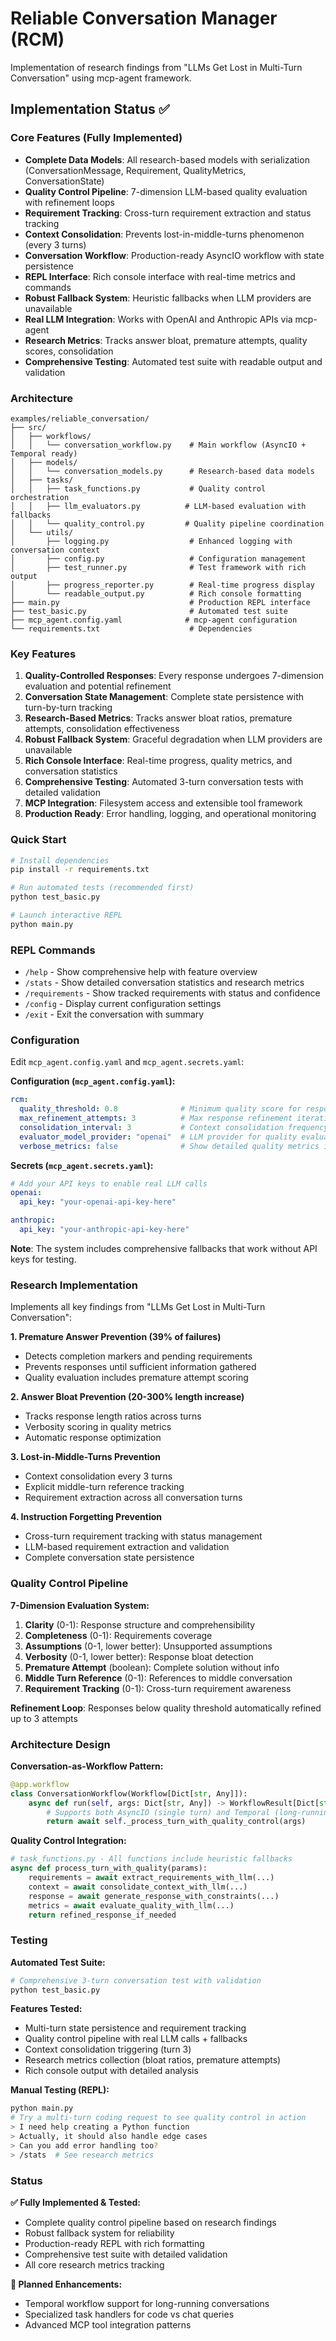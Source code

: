 # Reliable Conversation Manager (RCM)

Implementation of research findings from "LLMs Get Lost in Multi-Turn Conversation" using mcp-agent framework.

## Implementation Status ✅

### Core Features (Fully Implemented)

- **Complete Data Models**: All research-based models with serialization (ConversationMessage, Requirement, QualityMetrics, ConversationState)
- **Quality Control Pipeline**: 7-dimension LLM-based quality evaluation with refinement loops
- **Requirement Tracking**: Cross-turn requirement extraction and status tracking
- **Context Consolidation**: Prevents lost-in-middle-turns phenomenon (every 3 turns)
- **Conversation Workflow**: Production-ready AsyncIO workflow with state persistence
- **REPL Interface**: Rich console interface with real-time metrics and commands
- **Robust Fallback System**: Heuristic fallbacks when LLM providers are unavailable
- **Real LLM Integration**: Works with OpenAI and Anthropic APIs via mcp-agent
- **Research Metrics**: Tracks answer bloat, premature attempts, quality scores, consolidation
- **Comprehensive Testing**: Automated test suite with readable output and validation

### Architecture

```
examples/reliable_conversation/
├── src/
│   ├── workflows/
│   │   └── conversation_workflow.py    # Main workflow (AsyncIO + Temporal ready)
│   ├── models/
│   │   └── conversation_models.py      # Research-based data models
│   ├── tasks/
│   │   ├── task_functions.py           # Quality control orchestration
│   │   ├── llm_evaluators.py          # LLM-based evaluation with fallbacks
│   │   └── quality_control.py         # Quality pipeline coordination
│   └── utils/
│       ├── logging.py                  # Enhanced logging with conversation context
│       ├── config.py                   # Configuration management
│       ├── test_runner.py              # Test framework with rich output
│       ├── progress_reporter.py        # Real-time progress display
│       └── readable_output.py          # Rich console formatting
├── main.py                             # Production REPL interface
├── test_basic.py                       # Automated test suite
├── mcp_agent.config.yaml              # mcp-agent configuration
└── requirements.txt                    # Dependencies
```

### Key Features

1. **Quality-Controlled Responses**: Every response undergoes 7-dimension evaluation and potential refinement
2. **Conversation State Management**: Complete state persistence with turn-by-turn tracking
3. **Research-Based Metrics**: Tracks answer bloat ratios, premature attempts, consolidation effectiveness
4. **Robust Fallback System**: Graceful degradation when LLM providers are unavailable
5. **Rich Console Interface**: Real-time progress, quality metrics, and conversation statistics
6. **Comprehensive Testing**: Automated 3-turn conversation tests with detailed validation
7. **MCP Integration**: Filesystem access and extensible tool framework
8. **Production Ready**: Error handling, logging, and operational monitoring

### Quick Start

```bash
# Install dependencies
pip install -r requirements.txt

# Run automated tests (recommended first)
python test_basic.py

# Launch interactive REPL
python main.py
```

### REPL Commands

- `/help` - Show comprehensive help with feature overview
- `/stats` - Show detailed conversation statistics and research metrics
- `/requirements` - Show tracked requirements with status and confidence
- `/config` - Display current configuration settings
- `/exit` - Exit the conversation with summary

### Configuration

Edit `mcp_agent.config.yaml` and `mcp_agent.secrets.yaml`:

**Configuration (`mcp_agent.config.yaml`):**
```yaml
rcm:
  quality_threshold: 0.8              # Minimum quality score for responses
  max_refinement_attempts: 3          # Max response refinement iterations  
  consolidation_interval: 3           # Context consolidation frequency (every N turns)
  evaluator_model_provider: "openai"  # LLM provider for quality evaluation
  verbose_metrics: false              # Show detailed quality metrics in REPL
```

**Secrets (`mcp_agent.secrets.yaml`):**
```yaml
# Add your API keys to enable real LLM calls
openai:
  api_key: "your-openai-api-key-here"

anthropic:
  api_key: "your-anthropic-api-key-here"
```

**Note**: The system includes comprehensive fallbacks that work without API keys for testing.

### Research Implementation

Implements all key findings from "LLMs Get Lost in Multi-Turn Conversation":

**1. Premature Answer Prevention (39% of failures)**
- Detects completion markers and pending requirements
- Prevents responses until sufficient information gathered
- Quality evaluation includes premature attempt scoring

**2. Answer Bloat Prevention (20-300% length increase)**
- Tracks response length ratios across turns
- Verbosity scoring in quality metrics
- Automatic response optimization

**3. Lost-in-Middle-Turns Prevention**
- Context consolidation every 3 turns
- Explicit middle-turn reference tracking
- Requirement extraction across all conversation turns

**4. Instruction Forgetting Prevention**
- Cross-turn requirement tracking with status management
- LLM-based requirement extraction and validation
- Complete conversation state persistence

### Quality Control Pipeline

**7-Dimension Evaluation System:**
1. **Clarity** (0-1): Response structure and comprehensibility
2. **Completeness** (0-1): Requirements coverage
3. **Assumptions** (0-1, lower better): Unsupported assumptions
4. **Verbosity** (0-1, lower better): Response bloat detection
5. **Premature Attempt** (boolean): Complete solution without info
6. **Middle Turn Reference** (0-1): References to middle conversation
7. **Requirement Tracking** (0-1): Cross-turn requirement awareness

**Refinement Loop**: Responses below quality threshold automatically refined up to 3 attempts

### Architecture Design

**Conversation-as-Workflow Pattern:**
```python
@app.workflow
class ConversationWorkflow(Workflow[Dict[str, Any]]):
    async def run(self, args: Dict[str, Any]) -> WorkflowResult[Dict[str, Any]]:
        # Supports both AsyncIO (single turn) and Temporal (long-running)
        return await self._process_turn_with_quality_control(args)
```

**Quality Control Integration:**
```python
# task_functions.py - All functions include heuristic fallbacks
async def process_turn_with_quality(params):
    requirements = await extract_requirements_with_llm(...)
    context = await consolidate_context_with_llm(...) 
    response = await generate_response_with_constraints(...)
    metrics = await evaluate_quality_with_llm(...)
    return refined_response_if_needed
```

### Testing

**Automated Test Suite:**
```bash
# Comprehensive 3-turn conversation test with validation
python test_basic.py
```

**Features Tested:**
- Multi-turn state persistence and requirement tracking
- Quality control pipeline with real LLM calls + fallbacks
- Context consolidation triggering (turn 3)
- Research metrics collection (bloat ratios, premature attempts)
- Rich console output with detailed analysis

**Manual Testing (REPL):**
```bash
python main.py
# Try a multi-turn coding request to see quality control in action
> I need help creating a Python function
> Actually, it should also handle edge cases  
> Can you add error handling too?
> /stats  # See research metrics
```

### Status

**✅ Fully Implemented & Tested:**
- Complete quality control pipeline based on research findings
- Robust fallback system for reliability
- Production-ready REPL with rich formatting
- Comprehensive test suite with detailed validation
- All core research metrics tracking

**🔄 Planned Enhancements:**
- Temporal workflow support for long-running conversations
- Specialized task handlers for code vs chat queries
- Advanced MCP tool integration patterns